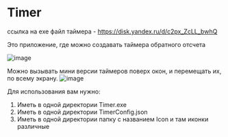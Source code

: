 # Timer

ссылка на exe файл таймера - https://disk.yandex.ru/d/c2px_ZcLL_bwhQ

Это приложение, где можно создавать таймера обратного отсчета

![image](https://user-images.githubusercontent.com/85769618/235343266-540579d3-a5de-4bdb-a599-7b4ff39ee3b2.png)


Можно вызывать мини версии таймеров поверх окон, и перемещать их, по всему экрану.
![image](https://user-images.githubusercontent.com/85769618/235343426-1d465c3d-958f-42ee-b693-6e12506f783d.png)

Для использования вам нужно:
1) Иметь в одной директории Timer.exe
2) Иметь в одной директории TimerConfig.json
3) Иметь в одной директории папку с названием Icon и там иконки различные




